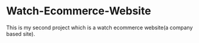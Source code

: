 # Watch-Ecommerce-Website
This is my second project which is a watch ecommerce website(a company based site).
